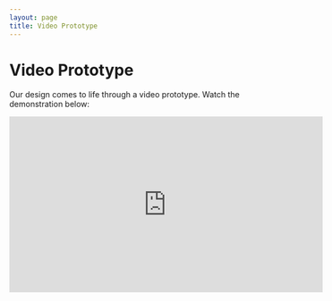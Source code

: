 ```yaml
---
layout: page
title: Video Prototype
---
```


# Video Prototype

Our design comes to life through a video prototype. Watch the demonstration below:

<iframe width="560" height="315" src="https://www.youtube.com/embed/YOUR_YOUTUBE_VIDEO_ID" frameborder="0" allowfullscreen></iframe>

<!-- Replace "YOUR_YOUTUBE_VIDEO_ID" with the actual ID of your YouTube video -->
